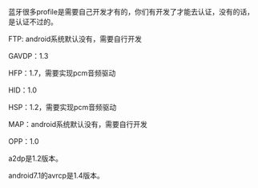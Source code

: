 蓝牙很多profile是需要自己开发才有的，你们有开发了才能去认证，没有的话，是认证不过的。

FTP: android系统默认没有，需要自行开发

GAVDP：1.3

HFP：1.7，需要实现pcm音频驱动

HID：1.0

HSP：1.2，需要实现pcm音频驱动

MAP：android系统默认没有，需要自行开发

OPP：1.0

a2dp是1.2版本。

android7.1的avrcp是1.4版本。
